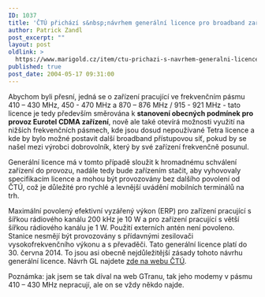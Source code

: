 ```yaml
---
ID: 1037
title: 'ČTÚ přichází s&nbsp;návrhem generální licence pro broadband zařízení'
author: Patrick Zandl
post_excerpt: ""
layout: post
oldlink: >
  https://www.marigold.cz/item/ctu-prichazi-s-navrhem-generalni-licence-pro-broadband-zarizeni
published: true
post_date: 2004-05-17 09:31:00
---
```

<p>
Abychom byli přesní, jedná se o zařízení pracující ve frekvenčním pásmu 410 &#8211; 430 MHz, 450 - 470 MHz a 870 &#8211; 876 MHz / 915 - 921 MHz - tato licence je tedy především směrována k <STRONG>stanovení obecných podmínek pro provoz Eurotel CDMA zařízení</STRONG>, nově ale také otevírá možnosti využití na nižších frekvenčních pásmech, kde jsou dosud nepoužívané Tetra licence a kde by bylo možné postavit další broadband přístupovou síť, pokud by se našel mezi výrobci dobrovolník, který by své zařízení frekvenčně posunul. </p>

<p>
Generální licence má v tomto případě sloužit k hromadnému schválení zařízení do provozu, nadále tedy bude zařízením stačit, aby vyhovovaly specifikacím licence a mohou být provozovány bez dalšího povolení od ČTÚ, což je důležité pro rychlé a levnější uvádění mobilních terminálů na trh.</p>

<p>
Maximální povolený efektivní vyzářený výkon (ERP) pro zařízení pracující s šířkou rádiového kanálu 200 kHz je 10 W a pro zařízení pracující s větší šířkou rádiového kanálu je 1 W. Použití externích antén není povoleno. Stanice nesmějí být provozovány s přídavnými zesilovači vysokofrekvenčního výkonu a s převaděči. Tato generální licence platí do 30. června 2014. To jsou asi obecně nejdůležitější zásady tohoto návrhu generální licence. Návrh GL najdete <A href="http://www.ctu.cz/art.php?iSearch=&amp;iArt=411&amp;PHPSESSID=4672183b43164e406b6247c5af1122fc">zde na webu ČTÚ</A>.</p>

<p>
Poznámka: jak jsem se tak díval na web GTranu, tak jeho modemy v pásmu 410 &#8211; 430 MHz nepracují, ale on se vždy někdo najde. </p>
